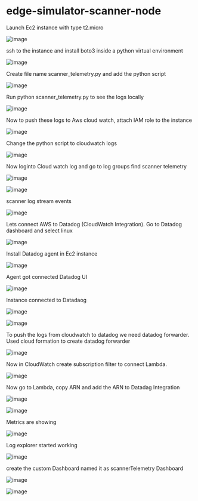 # edge-simulator-scanner-node


Launch Ec2 instance with type t2.micro

![image](https://github.com/user-attachments/assets/28f4656e-99f1-40ea-9866-4233366a521c)

ssh to the instance and install boto3 inside a python virtual environment

![image](https://github.com/user-attachments/assets/e2335c17-577f-4f93-acfa-c6df378bf8ba)

Create file name scanner_telemetry.py and add the python script 

![image](https://github.com/user-attachments/assets/a8c988b1-54c1-4efd-9f4b-0bd13f5905f4)

Run python scanner_telemetry.py to see the logs locally

![image](https://github.com/user-attachments/assets/a72c8592-d328-4ab9-ad79-6653690ee064)

Now to push these logs to Aws cloud watch, attach IAM role to the instance

![image](https://github.com/user-attachments/assets/72a0466a-dd24-41af-a4a5-263758b65d9e)

Change the python script to cloudwatch logs

![image](https://github.com/user-attachments/assets/cf0bb618-3e8f-4841-995e-ec0dccc6191a)

Now loginto Cloud watch log and go to log groups find scanner telemetry

![image](https://github.com/user-attachments/assets/ea1ad26e-7e0f-4dfb-93a0-9c6a3ae6c7cf)

![image](https://github.com/user-attachments/assets/acec960f-1771-4108-b760-96f27d66c12f)

scanner log stream events

![image](https://github.com/user-attachments/assets/706b476a-a4e8-46d6-a73d-dfede6519d4b)

Lets connect AWS to Datadog (CloudWatch Integration). Go to Datadog dashboard and select linux

![image](https://github.com/user-attachments/assets/b6f8f34c-017a-4c4b-ae4f-4365c3b6974e)

Install Datadog agent in Ec2 instance

![image](https://github.com/user-attachments/assets/72172614-30a7-4c11-b6c1-e075dd7efe82)

Agent got connected Datadog UI

![image](https://github.com/user-attachments/assets/9ece263f-1bbc-42bf-81e8-77baa1665ced)

Instance connected to Datadaog

![image](https://github.com/user-attachments/assets/234d33b6-ad72-4d8d-9e25-a83e4e4480fa)

![image](https://github.com/user-attachments/assets/b7822a64-0655-4e59-b741-41a8bfa359b7)

To push the logs from cloudwatch to datadog we need datadog forwarder. Used cloud formation to create datadog forwarder

![image](https://github.com/user-attachments/assets/db5f3af4-72f9-46ef-8b8f-fc92e8ff303f)

Now in CloudWatch create subscription filter to connect Lambda. 

![image](https://github.com/user-attachments/assets/dce4e35b-eefa-4ad7-89d8-8f05770d75db)

Now go to Lambda, copy ARN and add the ARN to Datadag Integration

![image](https://github.com/user-attachments/assets/6a4cf170-d09e-44fa-ba21-290b5620c6a1)

![image](https://github.com/user-attachments/assets/26eb90d0-48e5-443e-bd87-1a1ad4518bc6)

Metrics are showing

![image](https://github.com/user-attachments/assets/7a0b9d3e-0c5a-47b0-824b-3f4893f3e9e2)

Log explorer started working

![image](https://github.com/user-attachments/assets/3727b099-67bd-450e-bf75-def61a71e2f3)

create the custom Dashboard named it as scannerTelemetry Dashboard

![image](https://github.com/user-attachments/assets/a00ca0a2-dc78-4fc9-ad77-9e30fc2af343)

![image](https://github.com/user-attachments/assets/2704dc85-4893-4dca-9db1-cce24a5fd35f)















































